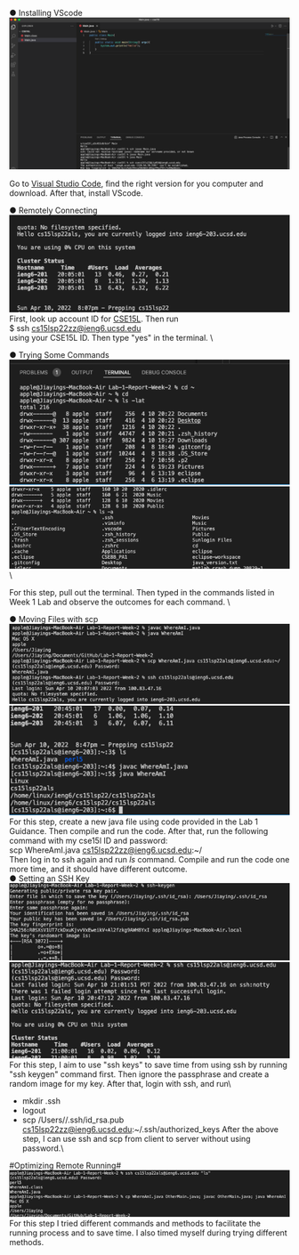 ● Installing VScode\
![Image](Install_VScode.png)

Go to [Visual Studio Code](https://code.visualstudio.com/), find the right version for you computer and download. After that, install VScode. 

● Remotely Connecting\
![Image](Remote.png)\
First, look up account ID for [CSE15L](https://sdacs.ucsd.edu/~icc/index.php). Then run\
$ ssh cs15lsp22zz@ieng6.ucsd.edu\
using your CSE15L ID. Then type "yes" in the terminal. \

● Trying Some Commands\
![Image](trying_1.png)\
![Image](trying_2.png)\

For this step, pull out the terminal. Then typed in the commands listed in Week 1 Lab and observe the outcomes for each command. \

● Moving Files with scp\
![Image](moving_1.png)\
![Image](moving_2.png)\
For this step, create a new java file using code provided in the Lab 1 Guidance. Then compile and run the code. After that, run the following command with my cse15l ID and password:\
scp WhereAmI.java cs15lsp22zz@ieng6.ucsd.edu:~/\
Then log in to ssh again and run _ls_ command. Compile and run the code one more time, and it should have different outcome.\
● Setting an SSH Key\
![Image](setting_1.png)\
![Image](setting_2.png)\
For this step, I aim to use "ssh keys" to save time from using ssh by running "ssh keygen" command first. Then ignore the passphrase and create a random image for my key. After that, login with ssh, and run\
* mkdir .ssh
* logout
* scp /Users/<user-name>/.ssh/id_rsa.pub cs15lsp22zz@ieng6.ucsd.edu:~/.ssh/authorized_keys
After the above step, I can use ssh and scp from client to server without using password.\

#Optimizing Remote Running#\
![Image](optimizing.png)\
For this step I tried different commands and methods to facilitate the running process and to save time. I also timed myself during trying different methods.